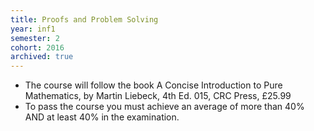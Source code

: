 ```yaml
---
title: Proofs and Problem Solving
year: inf1
semester: 2
cohort: 2016
archived: true
---
```


- The course will follow the book A Concise Introduction to Pure Mathematics, by Martin Liebeck, 4th Ed. 015, CRC Press, £25.99
- To pass the course you must achieve an average of more than 40% AND at least 40% in the examination.
